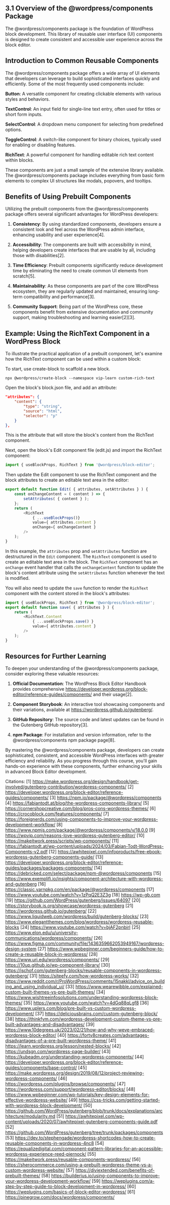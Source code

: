## 3.1 Overview of the @wordpress/components Package

The @wordpress/components package is the foundation of WordPress block development. This library of reusable user interface (UI) components is designed to create consistent and accessible user experience across the block editor.

## Introduction to Common Reusable Components

The @wordpress/components package offers a wide array of UI elements that developers can leverage to build sophisticated interfaces quickly and efficiently. Some of the most frequently used components include:

**Button**: A versatile component for creating clickable elements with various styles and behaviors.

**TextControl**: An input field for single-line text entry, often used for titles or short form inputs.

**SelectControl**: A dropdown menu component for selecting from predefined options.

**ToggleControl**: A switch-like component for binary choices, typically used for enabling or disabling features.

**RichText**: A powerful component for handling editable rich text content within blocks.

These components are just a small sample of the extensive library available. The @wordpress/components package includes everything from basic form elements to complex UI structures like modals, popovers, and tooltips.

## Benefits of Using Prebuilt Components

Utilizing the prebuilt components from the @wordpress/components package offers several significant advantages for WordPress developers:

1. **Consistency**: By using standardized components, developers ensure a consistent look and feel across the WordPress admin interface, enhancing usability and user experience[4].

2. **Accessibility**: The components are built with accessibility in mind, helping developers create interfaces that are usable by all, including those with disabilities[2].

3. **Time Efficiency**: Prebuilt components significantly reduce development time by eliminating the need to create common UI elements from scratch[5].

4. **Maintainability**: As these components are part of the core WordPress ecosystem, they are regularly updated and maintained, ensuring long-term compatibility and performance[3].

5. **Community Support**: Being part of the WordPress core, these components benefit from extensive documentation and community support, making troubleshooting and learning easier[2][3].

## Example: Using the RichText Component in a WordPress Block

To illustrate the practical application of a prebuilt component, let's examine how the RichText component can be used within a custom block:

To start, use create-block to scaffold a new block. 

```shell
npx @wordpress/create-block --namespace vip-learn custom-rich-text
```

Open the block's block.json file, and add an attribute:

```json
"attributes": {
    "content": {
        "type": "string",
        "source": "html",
        "selector": "p"
    }
},
```

This is the attribute that will store the block's content from the RichText component.

Next, open the block's Edit component file (edit.js) and import the RichText component:

```javascript
import { useBlockProps, RichText } from '@wordpress/block-editor';
```

Then update the Edit component to use the RichText component and the block attributes to create an editable text area in the editor:

```javascript
export default function Edit( { attributes, setAttributes } ) {
    const onChangeContent = ( content ) => {
        setAttributes( { content } );
    };
    return (
        <RichText
            { ...useBlockProps()}
            value={ attributes.content }
            onChange={ onChangeContent }
        />
    );
}
```

In this example, the `attributes` prop and `setAttributes` function are destructured in the `Edit` component. The `RichText` component is used to create an editable text area in the block. The `RichText` component has an `onChange` event handler that calls the `onChangeContent` function to update the block's content attribute using the `setAttributes` function whenever the text is modified.

You will also need to update the `save` function to render the `RichText` component with the content stored in the block's attributes:

```javascript
import { useBlockProps, RichText } from '@wordpress/block-editor';
export default function save( { attributes } ) {
	return (
		<RichText.Content
			{ ...useBlockProps.save() }
			value={ attributes.content }
		/>
	);
}
```

## Resources for Further Learning

To deepen your understanding of the @wordpress/components package, consider exploring these valuable resources:

1. **Official Documentation**: The WordPress Block Editor Handbook provides comprehensive https://developer.wordpress.org/block-editor/reference-guides/components/ and their usage[2].

2. **Component Storybook**: An interactive tool showcasing components and their variations, available at https://wordpress.github.io/gutenberg/.

3. **GitHub Repository**: The source code and latest updates can be found in the Gutenberg GitHub repository[3].

4. **npm Package**: For installation and version information, refer to the @wordpress/components npm package page[8].

By mastering the @wordpress/components package, developers can create sophisticated, consistent, and accessible WordPress interfaces with greater efficiency and reliability. As you progress through this course, you'll gain hands-on experience with these components, further enhancing your skills in advanced Block Editor development.

Citations:
[1] https://make.wordpress.org/design/handbook/get-involved/gutenberg-contribution/wordpress-components/
[2] https://developer.wordpress.org/block-editor/reference-guides/components/
[3] https://npm.io/package/@wordpress/components
[4] https://fabiantodt.at/blog/the-wordpress-components-library/
[5] https://cornershopcreative.com/blog/pros-cons-wordpress-themes/
[6] https://crocoblock.com/features/components/
[7] https://foreignerds.com/using-components-to-improve-your-wordpress-development-workflow/
[8] https://www.npmjs.com/package/@wordpress/components/v/18.0.0
[9] https://wpvip.com/reasons-love-wordpress-gutenberg-editor/
[10] https://makeitwork.press/scripts/wp-components/
[11] https://fabiantodt.at/wp-content/uploads/2024/03/Fabian-Todt-WordPress-Components-v2.pdf
[12] https://awhitepixel.com/infoproducts/free-ebook-wordpress-gutenberg-components-guide/
[13] https://developer.wordpress.org/block-editor/reference-guides/packages/packages-components/
[14] https://debricked.com/select/package/npm-@wordpress/components
[15] https://www.exemplifi.io/insights/component-architecture-with-wordpress-and-gutenberg
[16] https://classic.yarnpkg.com/en/package/@wordpress/components
[17] https://www.youtube.com/watch?v=1zPqQ2E3Z3g
[18] https://wp-gb.com
[19] https://github.com/WordPress/gutenberg/issues/64097
[20] https://storybook.js.org/showcase/wordpress-gutenberg
[21] https://wordpress.github.io/gutenberg/
[22] https://www.liquidweb.com/wordpress/build/gutenberg-blocks/
[23] https://www.elegantthemes.com/blog/wordpress/wordpress-reusable-blocks
[24] https://www.youtube.com/watch?v=bjAF2pnbirI
[25] https://www.elon.edu/u/university-communications/wordpress/components/
[26] https://www.figma.com/community/file/1436359662053949167/wordpress-design-system
[27] https://www.wpbeginner.com/beginners-guide/how-to-create-a-reusable-block-in-wordpress/
[28] https://www.uri.edu/wordpress/components/
[29] https://10up.github.io/wp-component-library/
[30] https://jschof.com/gutenberg-blocks/reusable-components-in-wordpress-gutenberg/
[31] https://siteefy.com/how-wordpress-works/
[32] https://www.reddit.com/r/ProWordPress/comments/15nakkl/advice_on_building_and_using_individual_ui/
[33] https://www.wearewibble.com/explained-custom-built-themes-vs-pre-built-themes/
[34] https://www.wishtreeinfosolutions.com/understanding-wordpress-block-themes/
[35] https://www.youtube.com/watch?v=4dGq88qLgf8
[36] https://www.uplers.com/blog/pre-built-vs-custom-wordpress-development/
[37] https://deliciousbrains.com/custom-gutenberg-block/
[38] https://thinkfvm.com/wordpress-development-custom-theme-vs-pre-built-advantages-and-disadvantages/
[39] https://www.10degrees.uk/2023/02/21/how-and-why-weve-embraced-wordpress-block-editor/
[40] https://forty8creates.com/advantages-disadvantages-of-a-pre-built-wordpress-theme/
[41] https://learn.wordpress.org/lesson/nested-blocks/
[42] https://undsgn.com/wordpress-page-builder/
[43] https://kubeadm.org/understanding-wordpress-components/
[44] https://developer.wordpress.org/block-editor/reference-guides/components/base-control/
[45] https://make.wordpress.org/design/2019/08/12/project-reviewing-wordpress-components/
[46] https://wordpress.com/plugins/browse/components/
[47] https://wordpress.com/support/wordpress-editor/blocks/
[48] https://www.wpbeginner.com/wp-tutorials/key-design-elements-for-effective-wordpress-website/
[49] https://css-tricks.com/getting-started-with-wordpress-block-development/
[50] https://github.com/WordPress/gutenberg/blob/trunk/docs/explanations/architecture/modularity.md
[51] https://awhitepixel.com/wp-content/uploads/2020/07/awhitepixel-gutenberg-components-guide.pdf
[52] https://github.com/WordPress/gutenberg/tree/trunk/packages/components
[53] https://dev.to/stephengade/wordpress-shortcodes-how-to-create-reusable-components-in-wordpress-4nc8
[54] https://equalizedigital.com/component-pattern-libraries-for-an-accessible-wordpress-experience-reed-piernock/
[55] https://makeitwork.press/reusable-components-wordpress/
[56] https://sherocommerce.com/using-a-prebuilt-wordpress-theme-vs-a-custom-wordpress-website/
[57] https://diviextended.com/benefits-of-prebuilt-themes/
[58] https://builderius.io/using-components-to-improve-your-wordpress-development-workflow/
[59] https://weplugins.com/a-step-by-step-guide-to-block-development-in-wordpress/
[60] https://weplugins.com/basics-of-block-editor-wordpress/
[61] https://pinegrow.com/docs/wordpress/components/